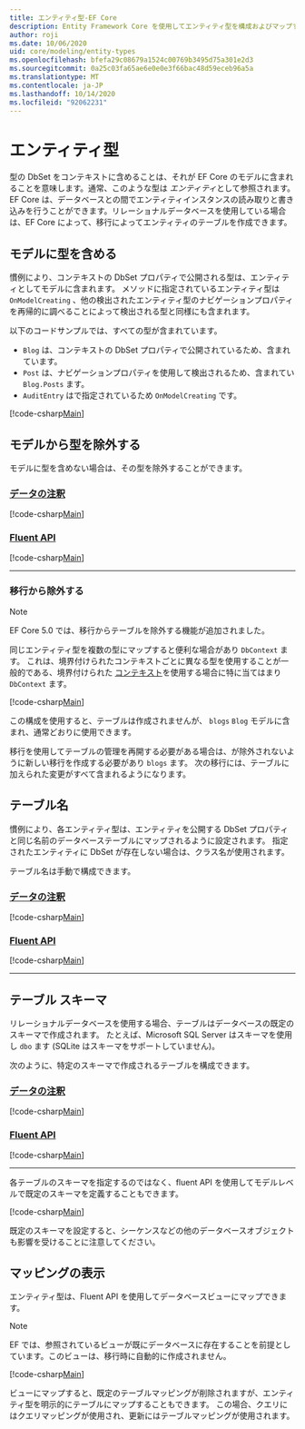 ```yaml
---
title: エンティティ型-EF Core
description: Entity Framework Core を使用してエンティティ型を構成およびマップする方法
author: roji
ms.date: 10/06/2020
uid: core/modeling/entity-types
ms.openlocfilehash: bfefa29c08679a1524c00769b3495d75a301e2d3
ms.sourcegitcommit: 0a25c03fa65ae6e0e0e3f66bac48d59eceb96a5a
ms.translationtype: MT
ms.contentlocale: ja-JP
ms.lasthandoff: 10/14/2020
ms.locfileid: "92062231"
---
```

# <a name="entity-types"></a>エンティティ型

型の DbSet をコンテキストに含めることは、それが EF Core のモデルに含まれることを意味します。通常、このような型は *エンティティ*として参照されます。 EF Core は、データベースとの間でエンティティインスタンスの読み取りと書き込みを行うことができます。リレーショナルデータベースを使用している場合は、EF Core によって、移行によってエンティティのテーブルを作成できます。

## <a name="including-types-in-the-model"></a>モデルに型を含める

慣例により、コンテキストの DbSet プロパティで公開される型は、エンティティとしてモデルに含まれます。 メソッドに指定されているエンティティ型は `OnModelCreating` 、他の検出されたエンティティ型のナビゲーションプロパティを再帰的に調べることによって検出される型と同様にも含まれます。

以下のコードサンプルでは、すべての型が含まれています。

* `Blog` は、コンテキストの DbSet プロパティで公開されているため、含まれています。
* `Post` は、ナビゲーションプロパティを使用して検出されるため、含まれてい `Blog.Posts` ます。
* `AuditEntry` はで指定されているため `OnModelCreating` です。

[!code-csharp[Main](../../../samples/core/Modeling/Conventions/EntityTypes.cs?name=EntityTypes&highlight=3,7,16)]

## <a name="excluding-types-from-the-model"></a>モデルから型を除外する

モデルに型を含めない場合は、その型を除外することができます。

### <a name="data-annotations"></a>[データの注釈](#tab/data-annotations)

[!code-csharp[Main](../../../samples/core/Modeling/DataAnnotations/IgnoreType.cs?name=IgnoreType&highlight=1)]

### <a name="fluent-api"></a>[Fluent API](#tab/fluent-api)

[!code-csharp[Main](../../../samples/core/Modeling/FluentAPI/IgnoreType.cs?name=IgnoreType&highlight=3)]

***

### <a name="excluding-from-migrations"></a>移行から除外する

> [!NOTE]
> EF Core 5.0 では、移行からテーブルを除外する機能が追加されました。

同じエンティティ型を複数の型にマップすると便利な場合があり `DbContext` ます。 これは、境界付けられたコンテキストごとに異なる型を使用することが一般的である、境界付けられた [コンテキスト](https://www.martinfowler.com/bliki/BoundedContext.html)を使用する場合に特に当てはまり `DbContext` ます。

[!code-csharp[Main](../../../samples/core/Modeling/FluentAPI/TableExcludeFromMigrations.cs?name=TableExcludeFromMigrations&highlight=4)]

この構成を使用すると、テーブルは作成されませんが、 `blogs` `Blog` モデルに含まれ、通常どおりに使用できます。

移行を使用してテーブルの管理を再開する必要がある場合は、が除外されないように新しい移行を作成する必要があり `blogs` ます。 次の移行には、テーブルに加えられた変更がすべて含まれるようになります。

## <a name="table-name"></a>テーブル名

慣例により、各エンティティ型は、エンティティを公開する DbSet プロパティと同じ名前のデータベーステーブルにマップされるように設定されます。 指定されたエンティティに DbSet が存在しない場合は、クラス名が使用されます。

テーブル名は手動で構成できます。

### <a name="data-annotations"></a>[データの注釈](#tab/data-annotations)

[!code-csharp[Main](../../../samples/core/Modeling/DataAnnotations/TableName.cs?Name=TableName&highlight=1)]

### <a name="fluent-api"></a>[Fluent API](#tab/fluent-api)

[!code-csharp[Main](../../../samples/core/Modeling/FluentAPI/TableName.cs?Name=TableName&highlight=3-4)]

***

## <a name="table-schema"></a>テーブル スキーマ

リレーショナルデータベースを使用する場合、テーブルはデータベースの既定のスキーマで作成されます。 たとえば、Microsoft SQL Server はスキーマを使用し `dbo` ます (SQLite はスキーマをサポートしていません)。

次のように、特定のスキーマで作成されるテーブルを構成できます。

### <a name="data-annotations"></a>[データの注釈](#tab/data-annotations)

[!code-csharp[Main](../../../samples/core/Modeling/DataAnnotations/TableNameAndSchema.cs?name=TableNameAndSchema&highlight=1)]

### <a name="fluent-api"></a>[Fluent API](#tab/fluent-api)

[!code-csharp[Main](../../../samples/core/Modeling/FluentAPI/TableNameAndSchema.cs?name=TableNameAndSchema&highlight=3-4)]

***

各テーブルのスキーマを指定するのではなく、fluent API を使用してモデルレベルで既定のスキーマを定義することもできます。

[!code-csharp[Main](../../../samples/core/Modeling/FluentAPI/DefaultSchema.cs?name=DefaultSchema&highlight=3)]

既定のスキーマを設定すると、シーケンスなどの他のデータベースオブジェクトも影響を受けることに注意してください。

## <a name="view-mapping"></a>マッピングの表示

エンティティ型は、Fluent API を使用してデータベースビューにマップできます。

> [!Note]
> EF では、参照されているビューが既にデータベースに存在することを前提としています。このビューは、移行時に自動的に作成されません。

[!code-csharp[Main](../../../samples/core/Modeling/FluentAPI/ViewNameAndSchema.cs?name=ViewNameAndSchema&highlight=1)]

 ビューにマップすると、既定のテーブルマッピングが削除されますが、エンティティ型を明示的にテーブルにマップすることもできます。 この場合、クエリにはクエリマッピングが使用され、更新にはテーブルマッピングが使用されます。
